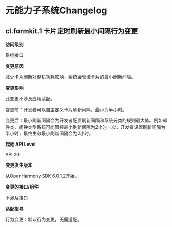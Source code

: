 # 元能力子系统Changelog

## cl.formkit.1 卡片定时刷新最小间隔行为变更

**访问级别**

系统接口

**变更原因**

减少卡片刷新对整机功耗影响，系统会管控卡片的最小刷新间隔。

**变更影响**

此变更不涉及应用适配。


变更前：开发者可以自主定义卡片刷新间隔，最小为半小时。


变更后：最小刷新间隔会为开发者配置刷新间隔和系统分类的规则最大值。例如邮件类、闹钟类型系统可能管控最小刷新间隔为2小时一次，开发者设置刷新间隔为半小时，最终生效最小刷新间隔会为2小时。

**起始 API Level**

API 20

**变更发生版本**

从OpenHarmony SDK 6.0.1.2开始。

**变更的接口/组件**

不涉及接口

**适配指导**

行为变更：默认行为变更，无需适配。